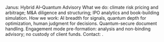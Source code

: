 Janus: Hybrid AI–Quantum Advisory
What we do: climate risk pricing and arbitrage; M&A diligence and structuring; IPO analytics and book-building simulation.
How we work: AI breadth for signals, quantum depth for optimization, human judgment for decisions. Quantum-secure document handling.
Engagement mode pre-formation: analysis and non-binding advisory; no custody of client funds.
Contact: <your email>.
